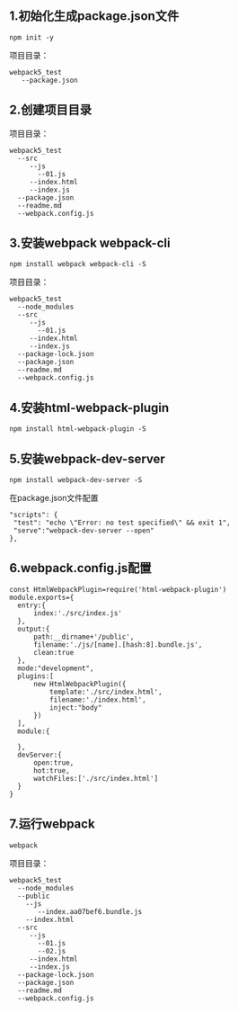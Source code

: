 ## 1.初始化生成package.json文件

```
npm init -y
```
项目目录：
```
webpack5_test
   --package.json
```
## 2.创建项目目录
 
 项目目录：

 ```
 webpack5_test
   --src
      --js
        --01.js
      --index.html
      --index.js
   --package.json
   --readme.md
   --webpack.config.js

  ```

## 3.安装webpack webpack-cli
 
 ```
 npm install webpack webpack-cli -S

 ```

 项目目录：

 ```
 webpack5_test
   --node_modules
   --src
      --js
        --01.js
      --index.html
      --index.js
   --package-lock.json
   --package.json
   --readme.md
   --webpack.config.js

  ```

  ## 4.安装html-webpack-plugin

  ```
  npm install html-webpack-plugin -S 
  ```

  ## 5.安装webpack-dev-server

  ```
  npm install webpack-dev-server -S 
  ```
   在package.json文件配置

   ```
   "scripts": {
    "test": "echo \"Error: no test specified\" && exit 1",
    "serve":"webpack-dev-server --open"
  },
  ```

  ## 6.webpack.config.js配置

  ```
  const HtmlWebpackPlugin=require('html-webpack-plugin')
module.exports={
    entry:{
        index:'./src/index.js'
    },
    output:{
        path:__dirname+'/public',
        filename:'./js/[name].[hash:8].bundle.js',
        clean:true
    },
    mode:"development",
    plugins:[
        new HtmlWebpackPlugin({
            template:'./src/index.html',
            filename:'./index.html',
            inject:"body"
        })
    ],
    module:{

    },
    devServer:{
        open:true,
        hot:true,
        watchFiles:['./src/index.html']
    }
}
```
## 7.运行webpack

```
webpack
```

项目目录：

 ```
 webpack5_test
   --node_modules
   --public
     --js
        --index.aa07bef6.bundle.js
     --index.html
   --src
      --js
        --01.js
        --02.js
      --index.html
      --index.js
   --package-lock.json
   --package.json
   --readme.md
   --webpack.config.js

  ```